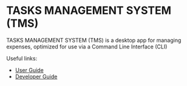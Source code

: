 # TASKS MANAGEMENT SYSTEM (TMS)

TASKS MANAGEMENT SYSTEM (TMS) is a desktop app for managing expenses, optimized for use via a Command Line
Interface (CLI)

Useful links:
* [User Guide](UserGuide.md)
* [Developer Guide](DeveloperGuide.md)


